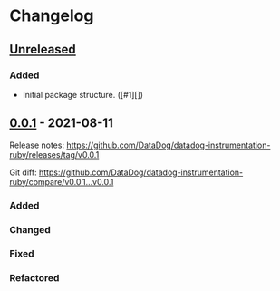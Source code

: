 # Changelog

## [Unreleased]

### Added

- Initial package structure. ([#1][])

## [0.0.1] - 2021-08-11

Release notes: https://github.com/DataDog/datadog-instrumentation-ruby/releases/tag/v0.0.1

Git diff: https://github.com/DataDog/datadog-instrumentation-ruby/compare/v0.0.1...v0.0.1

### Added

### Changed

### Fixed

### Refactored

[Unreleased]: https://github.com/DataDog/datadog-instrumentation-ruby/compare/v0.0.1...master
[0.0.1]: https://github.com/DataDog/datadog-instrumentation-ruby/compare/v0.0.1...v0.0.1
